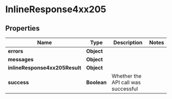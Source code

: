 # InlineResponse4xx205

## Properties
Name | Type | Description | Notes
------------ | ------------- | ------------- | -------------
**errors** | **Object** |  | 
**messages** | **Object** |  | 
**inlineResponse4xx205Result** | **Object** |  | 
**success** | **Boolean** | Whether the API call was successful | 
